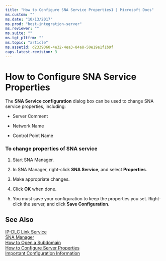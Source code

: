 ```yaml
---
title: "How to Configure SNA Service Properties1 | Microsoft Docs"
ms.custom: ""
ms.date: "10/13/2017"
ms.prod: "host-integration-server"
ms.reviewer: ""
ms.suite: ""
ms.tgt_pltfrm: ""
ms.topic: "article"
ms.assetid: d2339060-4e32-4ea3-84a8-50e19e1f1b9f
caps.latest.revision: 3
---
```

# How to Configure SNA Service Properties
The **SNA Service configuration** dialog box can be used to change SNA service properties, including:  
  
-   Server Comment  
  
-   Network Name  
  
-   Control Point Name  
  
### To change properties of SNA service  
  
1.  Start SNA Manager.  
  
2.  In SNA Manager, right-click **SNA Service**, and select **Properties**.  
  
3.  Make appropriate changes.  
  
4.  Click **OK** when done.  
  
5.  You must save your configuration to keep the properties you set. Right-click the server, and click **Save Configuration**.  
  
## See Also  
 [IP-DLC Link Service](../Topic/IP-DLC%20Link%20Service1.md)   
 [SNA Manager](../core/sna-manager.md)   
 [How to Open a Subdomain](../core/how-to-open-a-subdomain.md)   
 [How to Configure Server Properties](../core/how-to-configure-server-properties.md)   
 [Important Configuration Information](../core/important-configuration-information.md)